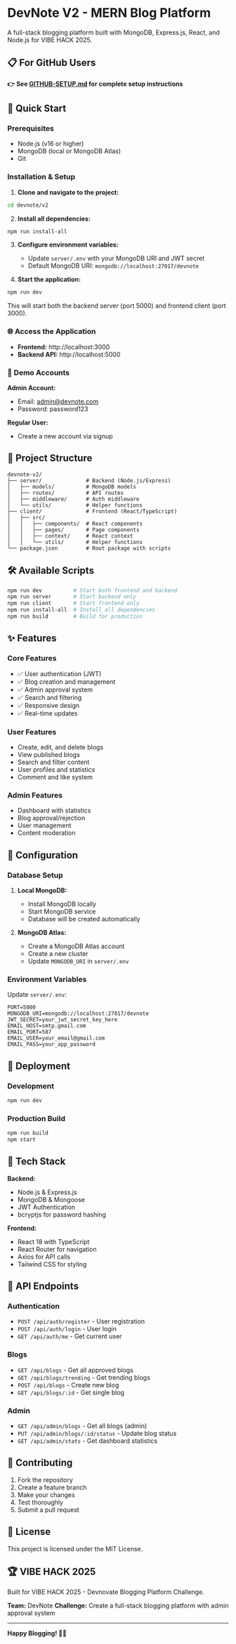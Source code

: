 # DevNote V2 - MERN Blog Platform

A full-stack blogging platform built with MongoDB, Express.js, React, and Node.js for VIBE HACK 2025.

## 📋 For GitHub Users
**👉 See [GITHUB-SETUP.md](GITHUB-SETUP.md) for complete setup instructions**

## 🚀 Quick Start

### Prerequisites
- Node.js (v16 or higher)
- MongoDB (local or MongoDB Atlas)
- Git

### Installation & Setup

1. **Clone and navigate to the project:**
```bash
cd devnote/v2
```

2. **Install all dependencies:**
```bash
npm run install-all
```

3. **Configure environment variables:**
   - Update `server/.env` with your MongoDB URI and JWT secret
   - Default MongoDB URI: `mongodb://localhost:27017/devnote`

4. **Start the application:**
```bash
npm run dev
```

This will start both the backend server (port 5000) and frontend client (port 3000).

### 🌐 Access the Application

- **Frontend:** http://localhost:3000
- **Backend API:** http://localhost:5000

### 👤 Demo Accounts

**Admin Account:**
- Email: admin@devnote.com
- Password: password123

**Regular User:**
- Create a new account via signup

## 📁 Project Structure

```
devnote-v2/
├── server/              # Backend (Node.js/Express)
│   ├── models/          # MongoDB models
│   ├── routes/          # API routes
│   ├── middleware/      # Auth middleware
│   └── utils/           # Helper functions
├── client/              # Frontend (React/TypeScript)
│   ├── src/
│   │   ├── components/  # React components
│   │   ├── pages/       # Page components
│   │   ├── context/     # React context
│   │   └── utils/       # Helper functions
└── package.json         # Root package with scripts
```

## 🛠️ Available Scripts

```bash
npm run dev          # Start both frontend and backend
npm run server       # Start backend only
npm run client       # Start frontend only
npm run install-all  # Install all dependencies
npm run build        # Build for production
```

## ✨ Features

### Core Features
- ✅ User authentication (JWT)
- ✅ Blog creation and management
- ✅ Admin approval system
- ✅ Search and filtering
- ✅ Responsive design
- ✅ Real-time updates

### User Features
- Create, edit, and delete blogs
- View published blogs
- Search and filter content
- User profiles and statistics
- Comment and like system

### Admin Features
- Dashboard with statistics
- Blog approval/rejection
- User management
- Content moderation

## 🔧 Configuration

### Database Setup
1. **Local MongoDB:**
   - Install MongoDB locally
   - Start MongoDB service
   - Database will be created automatically

2. **MongoDB Atlas:**
   - Create a MongoDB Atlas account
   - Create a new cluster
   - Update `MONGODB_URI` in `server/.env`

### Environment Variables
Update `server/.env`:
```env
PORT=5000
MONGODB_URI=mongodb://localhost:27017/devnote
JWT_SECRET=your_jwt_secret_key_here
EMAIL_HOST=smtp.gmail.com
EMAIL_PORT=587
EMAIL_USER=your_email@gmail.com
EMAIL_PASS=your_app_password
```

## 🚀 Deployment

### Development
```bash
npm run dev
```

### Production Build
```bash
npm run build
npm start
```

## 🎯 Tech Stack

**Backend:**
- Node.js & Express.js
- MongoDB & Mongoose
- JWT Authentication
- bcryptjs for password hashing

**Frontend:**
- React 18 with TypeScript
- React Router for navigation
- Axios for API calls
- Tailwind CSS for styling

## 📝 API Endpoints

### Authentication
- `POST /api/auth/register` - User registration
- `POST /api/auth/login` - User login
- `GET /api/auth/me` - Get current user

### Blogs
- `GET /api/blogs` - Get all approved blogs
- `GET /api/blogs/trending` - Get trending blogs
- `POST /api/blogs` - Create new blog
- `GET /api/blogs/:id` - Get single blog

### Admin
- `GET /api/admin/blogs` - Get all blogs (admin)
- `PUT /api/admin/blogs/:id/status` - Update blog status
- `GET /api/admin/stats` - Get dashboard statistics

## 🤝 Contributing

1. Fork the repository
2. Create a feature branch
3. Make your changes
4. Test thoroughly
5. Submit a pull request

## 📄 License

This project is licensed under the MIT License.

## 🏆 VIBE HACK 2025

Built for VIBE HACK 2025 - Devnovate Blogging Platform Challenge.

**Team:** DevNote
**Challenge:** Create a full-stack blogging platform with admin approval system

---

**Happy Blogging! 📝✨**